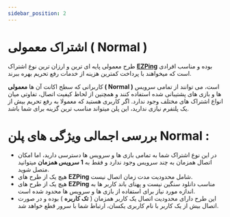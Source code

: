 ```yaml
---
sidebar_position: 2
---
```


# اشتراک معمولی ( Normal )

طرح معمولی پایه ای ترین و ارزان ترین نوع اشتراک **[EZPing](https://ezping.ir/)** بوده و مناسب افرادی است که میخواهند با پرداخت کمترین هزینه از خدمات رفع تحریم بهره ببرند.

کاربرانی که سطح اکانت آن ها **معمولی ( Normal )** است، می توانند از تمامی سرویس ها و بازی های پشتیبانی شده استفاده کنند و همچنین از لحاظ کیفیت اتصال، تفاوتی میان انواع اشتراک های مختلف وجود ندارد.
اگر کاربری هستید که معمولا به رفع تحریم بیش از یک پلتفرم نیازی ندارید، این پلن میتواند مناسب ترین گزینه برای شما باشد.


# بررسی اجمالی ویژگی های پلن Normal :

- در این نوع اشتراک شما به تمامی بازی ها و سرویس ها دسترسی دارید، اما امکان اتصال همزمان به چند سرویس وجود ندارد و فقط به **1 سرویس همزمان** میتوانید متصل شوید.
- هیچ یک از طرح های **EZPing** شامل محدودیت مدت زمان اتصال نیست.
- هیچ یک از طرح های **EZPing** مناسب دانلود سنگین نیست و پهنای باند کاربر ها به اندازه مورد نیاز برای استفاده از بازی ها و سرویس ها محدود شده است.
- این طرح دارای محدودیت اتصال یک کاربر همزمان ( **تک کاربره** ) بوده و در صورت اتصال بیش از یک کاربر با نام کاربری یکسان، ارتباط شما با سرور قطع خواهد شد.

